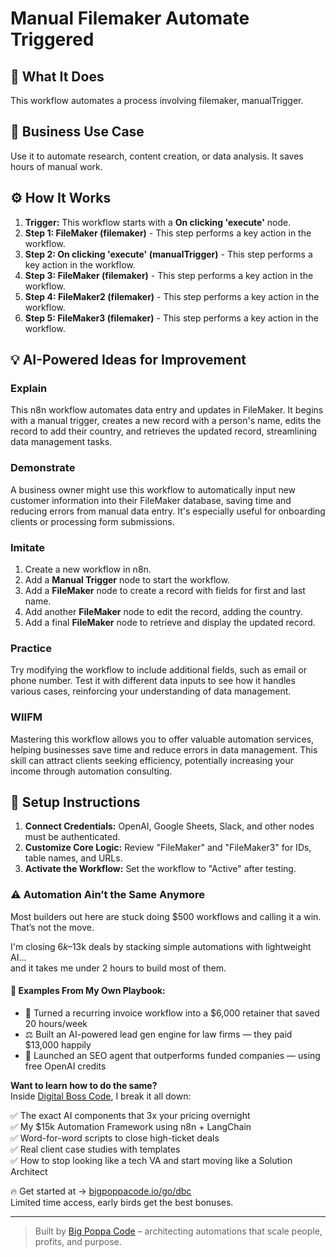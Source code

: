 # Manual Filemaker Automate Triggered

## 🚀 What It Does
This workflow automates a process involving filemaker, manualTrigger.

## 💼 Business Use Case
Use it to automate research, content creation, or data analysis. It saves hours of manual work.

## ⚙️ How It Works
1.  **Trigger:** This workflow starts with a **On clicking 'execute'** node.
2. **Step 1: FileMaker (filemaker)** - This step performs a key action in the workflow.
3. **Step 2: On clicking 'execute' (manualTrigger)** - This step performs a key action in the workflow.
4. **Step 3: FileMaker (filemaker)** - This step performs a key action in the workflow.
5. **Step 4: FileMaker2 (filemaker)** - This step performs a key action in the workflow.
6. **Step 5: FileMaker3 (filemaker)** - This step performs a key action in the workflow.

## 💡 AI-Powered Ideas for Improvement
### Explain
This n8n workflow automates data entry and updates in FileMaker. It begins with a manual trigger, creates a new record with a person's name, edits the record to add their country, and retrieves the updated record, streamlining data management tasks.

### Demonstrate
A business owner might use this workflow to automatically input new customer information into their FileMaker database, saving time and reducing errors from manual data entry. It's especially useful for onboarding clients or processing form submissions.

### Imitate
1. Create a new workflow in n8n.
2. Add a **Manual Trigger** node to start the workflow.
3. Add a **FileMaker** node to create a record with fields for first and last name.
4. Add another **FileMaker** node to edit the record, adding the country.
5. Add a final **FileMaker** node to retrieve and display the updated record.

### Practice
Try modifying the workflow to include additional fields, such as email or phone number. Test it with different data inputs to see how it handles various cases, reinforcing your understanding of data management.

### WIIFM
Mastering this workflow allows you to offer valuable automation services, helping businesses save time and reduce errors in data management. This skill can attract clients seeking efficiency, potentially increasing your income through automation consulting.

## 🔧 Setup Instructions
1. **Connect Credentials:** OpenAI, Google Sheets, Slack, and other nodes must be authenticated.
2. **Customize Core Logic:** Review "FileMaker" and "FileMaker3" for IDs, table names, and URLs.
3. **Activate the Workflow:** Set the workflow to "Active" after testing.

### ⚠️ Automation Ain’t the Same Anymore

Most builders out here are stuck doing $500 workflows and calling it a win.  
That’s not the move.  

I'm closing $6k–$13k deals by stacking simple automations with lightweight AI...  
and it takes me under 2 hours to build most of them.

#### 🧠 Examples From My Own Playbook:
- 🔁 Turned a recurring invoice workflow into a $6,000 retainer that saved 20 hours/week  
- ⚖️ Built an AI-powered lead gen engine for law firms — they paid $13,000 happily  
- 🚀 Launched an SEO agent that outperforms funded companies — using free OpenAI credits  

**Want to learn how to do the same?**  
Inside [Digital Boss Code](https://bigpoppacode.io/go/dbc), I break it all down:

✅ The exact AI components that 3x your pricing overnight  
✅ My $15k Automation Framework using n8n + LangChain  
✅ Word-for-word scripts to close high-ticket deals  
✅ Real client case studies with templates  
✅ How to stop looking like a tech VA and start moving like a Solution Architect  

🔥 Get started at → [bigpoppacode.io/go/dbc](https://bigpoppacode.io/go/dbc)  
Limited time access, early birds get the best bonuses.

---
> Built by [Big Poppa Code](https://bigpoppacode.io) – architecting automations that scale people, profits, and purpose.
